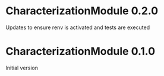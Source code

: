 CharacterizationModule 0.2.0
=======================

Updates to ensure renv is activated and tests are executed

CharacterizationModule 0.1.0
=======================

Initial version

